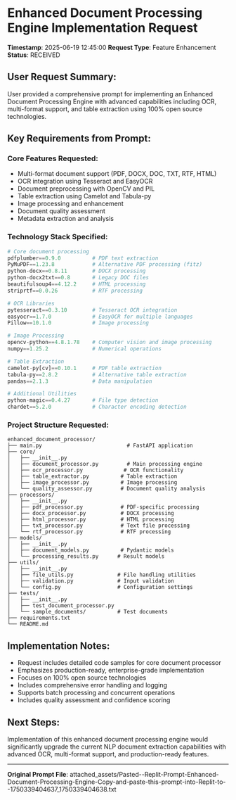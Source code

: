 # Enhanced Document Processing Engine Implementation Request
**Timestamp**: 2025-06-19 12:45:00
**Request Type**: Feature Enhancement
**Status**: RECEIVED

## User Request Summary:
User provided a comprehensive prompt for implementing an Enhanced Document Processing Engine with advanced capabilities including OCR, multi-format support, and table extraction using 100% open source technologies.

## Key Requirements from Prompt:

### Core Features Requested:
- Multi-format document support (PDF, DOCX, DOC, TXT, RTF, HTML)
- OCR integration using Tesseract and EasyOCR
- Document preprocessing with OpenCV and PIL
- Table extraction using Camelot and Tabula-py
- Image processing and enhancement
- Document quality assessment
- Metadata extraction and analysis

### Technology Stack Specified:
```python
# Core document processing
pdfplumber==0.9.0          # PDF text extraction
PyMuPDF==1.23.8            # Alternative PDF processing (fitz)
python-docx==0.8.11        # DOCX processing
python-docx2txt==0.8       # Legacy DOC files
beautifulsoup4==4.12.2     # HTML processing
striprtf==0.0.26           # RTF processing

# OCR Libraries
pytesseract==0.3.10        # Tesseract OCR integration
easyocr==1.7.0             # EasyOCR for multiple languages
Pillow==10.1.0             # Image processing

# Image Processing
opencv-python==4.8.1.78    # Computer vision and image processing
numpy==1.25.2              # Numerical operations

# Table Extraction
camelot-py[cv]==0.10.1     # PDF table extraction
tabula-py==2.8.2           # Alternative table extraction
pandas==2.1.3              # Data manipulation

# Additional Utilities
python-magic==0.4.27       # File type detection
chardet==5.2.0             # Character encoding detection
```

### Project Structure Requested:
```
enhanced_document_processor/
├── main.py                           # FastAPI application
├── core/
│   ├── __init__.py
│   ├── document_processor.py         # Main processing engine
│   ├── ocr_processor.py             # OCR functionality
│   ├── table_extractor.py          # Table extraction
│   ├── image_processor.py          # Image processing
│   └── quality_assessor.py         # Document quality analysis
├── processors/
│   ├── __init__.py
│   ├── pdf_processor.py            # PDF-specific processing
│   ├── docx_processor.py           # DOCX processing
│   ├── html_processor.py           # HTML processing
│   ├── txt_processor.py            # Text file processing
│   └── rtf_processor.py            # RTF processing
├── models/
│   ├── __init__.py
│   ├── document_models.py          # Pydantic models
│   └── processing_results.py      # Result models
├── utils/
│   ├── __init__.py
│   ├── file_utils.py              # File handling utilities
│   ├── validation.py              # Input validation
│   └── config.py                  # Configuration settings
├── tests/
│   ├── __init__.py
│   ├── test_document_processor.py
│   └── sample_documents/          # Test documents
├── requirements.txt
└── README.md
```

## Implementation Notes:
- Request includes detailed code samples for core document processor
- Emphasizes production-ready, enterprise-grade implementation
- Focuses on 100% open source technologies
- Includes comprehensive error handling and logging
- Supports batch processing and concurrent operations
- Includes quality assessment and confidence scoring

## Next Steps:
Implementation of this enhanced document processing engine would significantly upgrade the current NLP document extraction capabilities with advanced OCR, multi-format support, and production-ready features.

---
**Original Prompt File**: attached_assets/Pasted--Replit-Prompt-Enhanced-Document-Processing-Engine-Copy-and-paste-this-prompt-into-Replit-to--1750339404637_1750339404638.txt